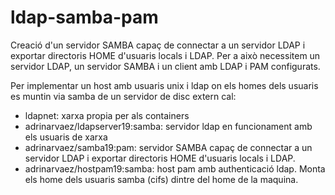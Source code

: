 # ldap-samba-pam

Creació d'un servidor SAMBA capaç de connectar a un servidor LDAP i exportar directoris HOME d'usuaris locals i LDAP. Per a això necessitem un servidor LDAP, un servidor SAMBA i un client amb LDAP i PAM configurats.

Per implementar un host amb usuaris unix i ldap on els homes dels usuaris es muntin via samba de un servidor de disc extern cal:

+ ldapnet: xarxa propia per als containers
+ adrinarvaez/ldapserver19:samba: servidor ldap en funcionament amb els usuaris de xarxa
+ adrinarvaez/samba19:pam: servidor SAMBA capaç de connectar a un servidor LDAP i exportar directoris HOME d'usuaris locals i LDAP.
+ adrinarvaez/hostpam19:samba: host pam amb authenticació ldap. Monta els home dels usuaris samba (cifs) dintre del home de la maquina.

